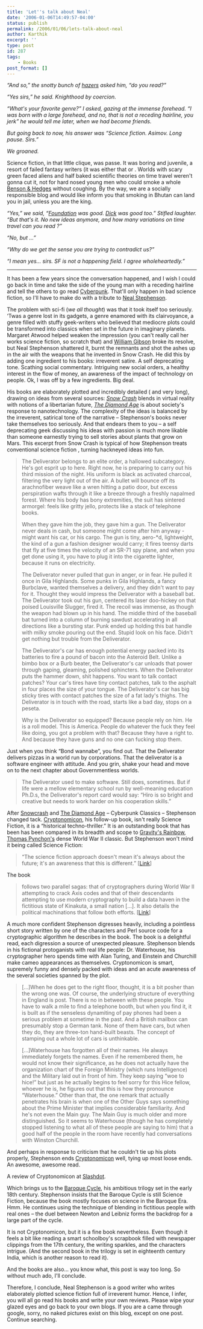 ```yaml
---
title: 'Let''s talk about Neal'
date: '2006-01-06T14:49:57-04:00'
status: publish
permalink: /2006/01/06/lets-talk-about-neal
author: Karthik
excerpt: ''
type: post
id: 287
tags:
    - Books
post_format: []
---
```

*“And so,” the snotty bunch of [hazers](http://en.wikipedia.org/wiki/Ragging) asked him, “do you read?”*

*“Yes sirs,” he said. Knighthood by coercion.*

*“What's your favorite genre?” I asked, gazing at the immense forehead. “I was born with a large forehead, and no, that is not a receding hairline, you jerk” he would tell me later, when we had become friends.*

*But going back to now, his answer was “Science fiction. Asimov. Long pause. Sirs.”*

*We groaned.*

Science fiction, in that little clique, was passe. It was boring and juvenile, a resort of failed fantasy writers (it was either that or . Worlds with scary green faced aliens and half baked scientific theories on time travel weren't gonna cut it, not for hard nosed young men who could smoke a whole [Benson &amp; Hedges](http://en.wikipedia.org/wiki/Benson_and_Hedges) without coughing. By the way, we are a socially responsible blog and would like inform you that smoking in Bhutan can land you in jail, unless you are the king.

*“Yes,” we said, “[Foundation](http://en.wikipedia.org/wiki/Isaac_Asimov%27s_Foundation_Series) was good. [Dick](http://en.wikipedia.org/wiki/Philip_K_Dick) was good too.” Stifled laughter. “But that's it. No new ideas anymore, and how many variations on time travel can you read ?”*

*“No, but …”*

*“Why do we get the sense you are trying to contradict us?”*

*“I mean yes… sirs. SF is not a happening field. I agree wholeheartedly.”*

- - - 

It has been a few years since the conversation happened, and I wish I could go back in time and take the side of the young man with a receding hairline and tell the others to go read [Cyberpunk](http://en.wikipedia.org/wiki/Cyberpunk). That'll only happen in bad science fiction, so I'll have to make do with a tribute to [Neal Stephenson](http://www.nealstephenson.com).

The problem with sci-fi (*we all thought*) was that it took itself too seriously. ‘Twas a genre lost in its gadgets, a genre enamored with its clairvoyance, a genre filled with stuffy geek-writers who believed that mediocre plots could be transformed into classics when set in the future in imaginary planets. Margaret Atwood helped weaken the impression (you can't really call her works science fiction, so scratch that) and [William Gibson](http://en.wikipedia.org/wiki/William_Gibson_%28novelist%29) broke its resolve, but Neal Stephenson shattered it, burnt the remnants and shot the ashes up in the air with the weapons that he invented in Snow Crash. He did this by adding one ingredient to his books: irreverent satire. A self deprecating tone. Scathing social commentary. Intriguing new social orders, a healthy interest in the flow of money, an awareness of the impact of technology on people. Ok, I was off by a few ingredients. Big deal.

His books are elaborately plotted and incredibly detailed ( and very long), drawing on ideas from several sources: *[Snow Crash](http://en.wikipedia.org/wiki/Snow_Crash)* blends in virtual reality with notions of a libertarian future, *[The Diamond Age](http://en.wikipedia.org/wiki/The_Diamond_Age)* is about society's response to nanotechnology. The complexity of the ideas is balanced by the irreverent, satirical tone of the narrative – Stephenson's books never take themselves too seriously. And that endears them to you – a self deprecating geek discussing his ideas with passion is much more likable than someone earnestly trying to sell stories about plants that grow on Mars. This excerpt from Snow Crash is typical of how Stephenson treats conventional science fiction , turning hackneyed ideas into fun.

> The Deliverator belongs to an elite order, a hallowed subcategory. He's got esprit up to here. Right now, he is preparing to carry out his third mission of the night. His uniform is black as activated charcoal, filtering the very light out of the air. A bullet will bounce off its arachnofiber weave like a wren hitting a patio door, but excess perspiration wafts through it like a breeze through a freshly napalmed forest. Where his body has bony extremities, the suit has sintered armorgel: feels like gritty jello, protects like a stack of telephone books.
> 
> When they gave him the job, they gave him a gun. The Deliverator never deals in cash, but someone might come after him anyway  -  might want his car, or his cargo. The gun is tiny, aero-*d, lightweight, the kind of a gun a fashion designer would carry; it fires teensy darts that fly at five times the velocity of an SR-71 spy plane, and when you get done using it, you have to plug it into the cigarette lighter, because it runs on electricity.
> 
> The Deliverator never pulled that gun in anger, or in fear. He pulled it once in Gila Highlands. Some punks in Gila Highlands, a fancy Burbclave, wanted themselves a delivery, and they didn't want to pay for it. Thought they would impress the Deliverator with a baseball bat. The Deliverator took out his gun, centered its laser doo-hickey on that poised Louisville Slugger, fired it. The recoil was immense, as though the weapon had blown up in his hand. The middle third of the baseball bat turned into a column of burning sawdust accelerating in all directions like a bursting star. Punk ended up holding this bat handle with milky smoke pouring out the end. Stupid look on his face. Didn't get nothing but trouble from the Deliverator.
> 
> The Deliverator's car has enough potential energy packed into its batteries to fire a pound of bacon into the Asteroid Belt. Unlike a bimbo box or a Burb beater, the Deliverator's car unloads that power through gaping, gleaming, polished sphincters. When the Deliverator puts the hammer down, shit happens. You want to talk contact patches? Your car's tires have tiny contact patches, talk to the asphalt in four places the size of your tongue. The Deliverator's car has big sticky tires with contact patches the size of a fat lady's thighs. The Deliverator is in touch with the road, starts like a bad day, stops on a peseta.
> 
> Why is the Deliverator so equipped? Because people rely on him. He is a roll model. This is America. People do whatever the fuck they feel like doing, you got a problem with that? Because they have a right to. And because they have guns and no one can fucking stop them.

Just when you think “Bond wannabe”, you find out. That the Deliverator delivers pizzas in a world run by corporations. That the deliverator is a software engineer with attitude. And you grin, shake your head and move on to the next chapter about Governmentless worlds.

> The Deliverator used to make software. Still does, sometimes. But if life were a mellow elementary school run by well-meaning education Ph.D.s, the Deliverator's report card would say: “Hiro is so bright and creative but needs to work harder on his cooperation skills.”

After [Snowcrash](http://en.wikipedia.org/wiki/Snow_Crash) and [The Diamond Age](http://en.wikipedia.org/wiki/The_Diamond_Age) – Cyberpunk Classics – Stephenson changed tack. [Cryptonomicon](http://en.wikipedia.org/wiki/Cryptonomicon), his follow-up book, isn't really Science Fiction, it is a “historical techno-thriller.” It is an outstanding book that has been has been compared in its breadth and scope to [Gravity's Rainbow](http://en.wikipedia.org/wiki/Gravity%27s_Rainbow), [Thomas Pynchon's](http://en.wikipedia.org/wiki/Thomas_Pynchon) dense World War II classic. But Stephenson won't mind it being called Science Fiction:

> “The science fiction approach doesn't mean it's always about the future; it's an awareness that this is different.” \[[Link](http://en.wikipedia.org/wiki/Neal_Stephenson)\]

The book

> follows two parallel sagas: that of cryptographers during World War II attempting to crack Axis codes and that of their descendants attempting to use modern cryptography to build a data haven in the fictitious state of Kinakuta, a small nation \[…\]. It also details the political machinations that follow both efforts. \[[Link](http://en.wikipedia.org/wiki/Cryptonomicon)\]

A much more confident Stephenson digresses heavily, including a pointless short story written by one of the characters and Perl source code for a cryptographic algorithm he describes in the book. The book is a delightful read, each digression a source of unexpected pleasure. Stephenson blends in his fictional protoganists with real life people: Dr. Waterhouse, his cryptographer hero spends time with Alan Turing, and Einstein and Churchill make cameo appearances as themselves. Cryptonomicon is smart, supremely funny and densely packed with ideas and an acute awareness of the several societies spanned by the plot.

> \[…\]When he does get to the right floor, thought, it is a bit posher than the wrong one was. Of course, the underlying structure of everything in England is post. There is no in between with these people. You have to walk a mile to find a telephone booth, but when you find it, it is built as if the senseless dynamiting of pay phones had been a serious problem at sometime in the past. And a British mailbox can presumably stop a German tank. None of them have cars, but when they do, they are three-ton hand-built beasts. The concept of stamping out a whole lot of cars is unthinkable.
> 
> \[…\]Waterhouse has forgotten all of their names. He always immediately forgets the names. Even if he remembered them, he would not know their significance, as he does not actually have the organization chart of the Foreign Ministry (which runs Intelligence) and the Military laid out in front of him. They keep saying “woe to hice!” but just as he actually begins to feel sorry for this Hice fellow, whoever he is, he figures out that this is how they pronounce “Waterhouse.” Other than that, the one remark that actually penetrates his brain is when one of the Other Guys says something about the Prime Minister that implies considerable familiarity. And he's not even the Main guy. The Main Guy is much older and more distinguished. So it seems to Waterhouse (though he has completely stopped listening to what all of these people are saying to him) that a good half of the people in the room have recently had conversations with Winston Churchill.

And perhaps in response to criticism that he couldn't tie up his plots properly, Stephenson ends [Cryptonomicon](http://en.wikipedia.org/wiki/Cryptonomicon) well, tying up most loose ends. An awesome, awesome read.

A review of Cryptonomicon at [Slashdot](http://slashdot.org/books/99/06/23/139229.shtml).

Which brings us to the [Baroque Cycle](http://en.wikipedia.org/wiki/The_Baroque_Cycle), his ambitious trilogy set in the early 18th century. Stephenson insists that the Baroque Cycle is still Science Fiction, because the book mostly focuses on science in the Baroque Era. Hmm. He continues using the technique of blending in fictitious people with real ones – the duel between Newton and Leibniz forms the backdrop for a large part of the cycle.

It is not Cryptonomicon, but it is a fine book nevertheless. Even though it feels a bit like reading a smart schoolboy's scrapbook filled with newspaper clippings from the 17th century, the writing sparkles, and the characters intrigue. (And the second book in the trilogy is set in eighteenth century India, which is another reason to read it).

And the books are also… you know what, this post is way too long. So without much ado, I'll conclude.

Therefore, I conclude, Neal Stephenson is a good writer who writes elaborately plotted science fiction full of irreverent humor. Hence, I infer, you will all go read his books and write your own reviews. Please wipe your glazed eyes and go back to your own blogs. If you are a came through google, sorry, no naked pictures exist on this blog, except on one post. Continue searching.